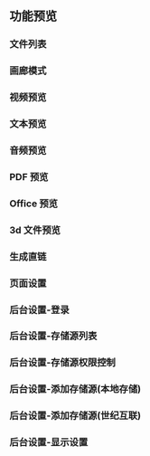 <p align="center">

## 功能预览

### 文件列表
### 画廊模式
### 视频预览
### 文本预览
### 音频预览
### PDF 预览
### Office 预览
### 3d 文件预览
### 生成直链
### 页面设置
### 后台设置-登录
### 后台设置-存储源列表
### 后台设置-存储源权限控制
### 后台设置-添加存储源(本地存储)
### 后台设置-添加存储源(世纪互联)
### 后台设置-显示设置
